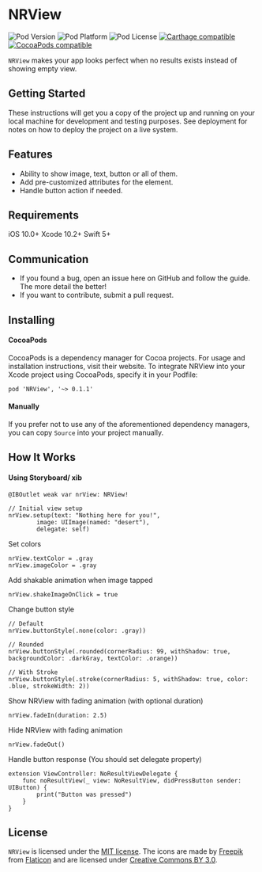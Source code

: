 # NRView

![Pod Version](https://img.shields.io/cocoapods/v/NRView)
![Pod Platform](https://img.shields.io/cocoapods/p/NRView)
![Pod License](https://img.shields.io/cocoapods/l/NRView)
[![Carthage compatible](https://img.shields.io/badge/Carthage-compatible-green.svg?style=flat)](https://github.com/Carthage/Carthage)
[![CocoaPods compatible](https://img.shields.io/badge/CocoaPods-compatible-green.svg?style=flat)](https://cocoapods.org)

`NRView` makes your app looks perfect when no results exists instead of showing empty view.

## Getting Started

These instructions will get you a copy of the project up and running on your local machine for development and testing purposes. See deployment for notes on how to deploy the project on a live system.

## Features

* Ability to show image, text, button or all of them.
* Add pre-customized attributes for the element.
* Handle button action if needed.

## Requirements

iOS 10.0+
Xcode 10.2+
Swift 5+

## Communication

* If you found a bug, open an issue here on GitHub and follow the guide. The more detail the better!
* If you want to contribute, submit a pull request.

## Installing

#### CocoaPods

CocoaPods is a dependency manager for Cocoa projects. For usage and installation instructions, visit their website. To integrate NRView into your Xcode project using CocoaPods, specify it in your Podfile:
```
pod 'NRView', '~> 0.1.1'
```

#### Manually

If you prefer not to use any of the aforementioned dependency managers, you can copy ``` Source ``` into your project manually.

## How It Works

#### Using Storyboard/ xib

```
@IBOutlet weak var nrView: NRView!

// Initial view setup
nrView.setup(text: "Nothing here for you!",
        image: UIImage(named: "desert"),
        delegate: self)
```

Set colors
```
nrView.textColor = .gray
nrView.imageColor = .gray
```

Add shakable animation when image tapped
```
nrView.shakeImageOnClick = true
```

Change button style
```
// Default
nrView.buttonStyle(.none(color: .gray))
        
// Rounded
nrView.buttonStyle(.rounded(cornerRadius: 99, withShadow: true, backgroundColor: .darkGray, textColor: .orange))
        
// With Stroke
nrView.buttonStyle(.stroke(cornerRadius: 5, withShadow: true, color: .blue, strokeWidth: 2))
```

Show NRView with fading animation (with optional duration)
```
nrView.fadeIn(duration: 2.5)
```

Hide NRView with fading animation
```
nrView.fadeOut()
```

Handle button response (You should set delegate property)
```
extension ViewController: NoResultViewDelegate {
    func noResultView(_ view: NoResultView, didPressButton sender: UIButton) {
        print("Button was pressed")
    }   
}
```

## License

`NRView` is licensed under the [MIT license](https://github.com/ahmdmhasn/NRView/blob/master/LICENSE).  The icons are made by [Freepik](http://www.freepik.com) from [Flaticon](http://www.flaticon.com) and are licensed under [Creative Commons BY 3.0](http://creativecommons.org/licenses/by/3.0/).
